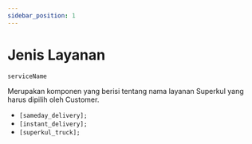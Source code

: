 ```yaml
---
sidebar_position: 1
---
```


# Jenis Layanan

`serviceName`

Merupakan komponen yang berisi tentang nama layanan Superkul yang harus dipilih oleh Customer.

- `[sameday_delivery];`
- `[instant_delivery];`
- `[superkul_truck];`



